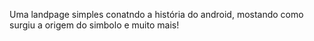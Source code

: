 Uma landpage simples conatndo a história do android, mostando como surgiu a origem do simbolo e muito mais!
